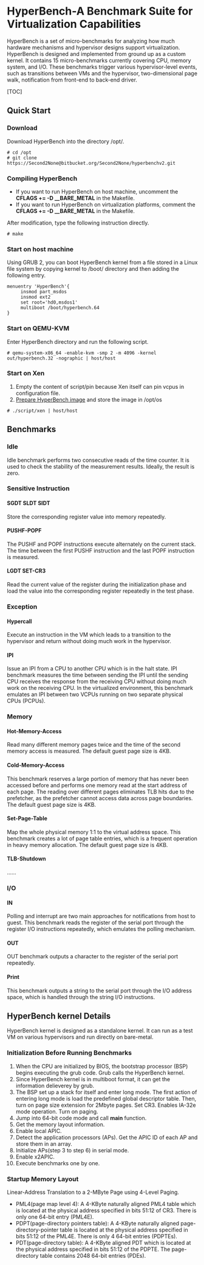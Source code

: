 

# HyperBench-A Benchmark Suite for Virtualization Capabilities

HyperBench is a set of micro-benchmarks for analyzing how much hardware mechanisms and hypervisor designs support virtualization.
HyperBench is designed and implemented from ground up as a custom kernel.
It contains 15 micro-benchmarks currently covering CPU, memory system, and I/O.
These benchmarks trigger various hypervisor-level events, such as transitions between VMs and the hypervisor, two-dimensional page walk, notification from front-end to back-end driver.

[TOC]

## Quick Start

### Download
Download HyperBench into the directory /opt/.
```
# cd /opt
# git clone https://Second2None@bitbucket.org/Second2None/hyperbenchv2.git
```

### Compiling HyperBench
* If you want to run HyperBench on host machine, uncomment the **CFLAGS += -D __BARE_METAL** in the Makefile.
* If you want to run HyperBench on virtualization platforms, comment the **CFLAGS += -D __BARE_METAL** in the Makefile.

After modification, type the following instruction directly.
```
# make
```

### Start on host machine
Using GRUB 2, you can boot HyperBench kernel from a file stored in a Linux file system by copying kernel to /boot/ directory and then adding the following entry.
```
menuentry 'HyperBench'{
     insmod part_msdos
     insmod ext2
     set root='hd0,msdos1'
     multiboot /boot/hyperbench.64
}
```
### Start on QEMU-KVM
Enter HyperBench directory and run the following script.

```
# qemu-system-x86_64 -enable-kvm -smp 2 -m 4096 -kernel out/hyperbench.32 -nographic | host/host
```

### Start on Xen
1. Empty the content of script/pin because Xen itself can pin vcpus in configuration file.
2. [Prepare HyperBench image](https://bitbucket.org/Second2None/hyperbenchv2/wiki/IMAGE) and store the image in /opt/os
```
# ./script/xen | host/host
```

## Benchmarks

### Idle
Idle benchmark performs two consecutive reads of the time counter. It is used to check the stability of the measurement results. Ideally, the
result is zero.

### Sensitive Instruction

#### SGDT SLDT SIDT
Store the corresponding register value into memory repeatedly.
#### PUSHF-POPF
The PUSHF and POPF instructions execute alternately on the current stack. 
The time between the first PUSHF instruction and the last POPF instruction is measured.
#### LGDT SET-CR3
Read the current value of the register during the initialization phase and load the value into the corresponding register repeatedly in the test phase.

### Exception
#### Hypercall 
Execute an instruction in the VM which leads to a transition to the hypervisor and return without doing much work in the hypervisor.
#### IPI
Issue an IPI from a CPU to another CPU which is in the halt state. 
IPI benchmark measures the time between sending the IPI until the sending CPU receives the response from the receiving CPU without
doing much work on the receiving CPU. 
In the virtualized environment, this benchmark emulates an IPI between two VCPUs running on two separate physical CPUs (PCPUs).

### Memory
#### Hot-Memory-Access
Read many different memory pages twice and the time of the second memory access is measured. The default guest page size is 4KB.
#### Cold-Memory-Access
This benchmark reserves a large portion of memory that has never been accessed before and performs one memory read at the start address of each page.
The reading over different pages eliminates TLB hits due to the prefetcher, as the prefetcher cannot access data across page
boundaries. The default guest page size is 4KB.
#### Set-Page-Table
Map the whole physical memory 1:1 to the virtual address space. This
benchmark creates a lot of page table entries, which is a frequent
operation in heavy memory allocation. The default guest page size is
4KB.
#### TLB-Shutdown
......

### I/O
#### IN
Polling and interrupt are two main approaches for notifications from
host to guest. This benchmark reads the register of the serial port
through the register I/O instructions repeatedly, which emulates the
polling mechanism.
#### OUT
OUT benchmark outputs a character to the register of the serial port
repeatedly.
#### Print
This benchmark outputs a string to the serial port through the I/O
address space, which is handled through the string I/O instructions.

## HyperBench kernel Details
HyperBench kernel is designed as a standalone kernel. It can run as a test VM on various hypervisors and run directly on bare-metal.

### Initialization Before Running Benchmarks

1. When the CPU are initialized by BIOS, the bootstrap processor (BSP) begins executing the grub code. Grub calls the HyperBench kernel.
2. Since HyperBench kernel is in multiboot format, it can get the information delieverey by grub. 
3. The BSP set up a stack for itself and enter long mode. The first action of entering long mode is load the predefined global descriptor table. Then, turn on page size extension for 2Mbyte pages. Set CR3. Enables IA-32e mode operation. Turn on paging.
4. Jump into 64-bit code mode and call **main** function.
5. Get the memory layout information.
6. Enable local APIC.
7. Detect the application processors (APs). Get the APIC ID of each AP and store them in an array.
8. Initialize APs(step 3 to step 6) in serial mode.
9. Enable x2APIC.
10. Execute benchmarks one by one.

### Startup Memory Layout
Linear-Address Translation to a 2-MByte Page using 4-Level Paging.

* PML4(page map level 4): A 4-KByte naturally aligned PML4 table which is located at the physical address specified in bits 51:12 of CR3. There is only one 64-bit entry (PML4E).
* PDPT(page-directory pointers table): A 4-KByte naturally aligned page-directory-pointer table is located at the physical address specified in bits 51:12 of the PML4E. There is only 4 64-bit entries
(PDPTEs).
* PDT(page-directory table): A 4-KByte aligned PDT which is located at the physical address specified in bits 51:12 of the PDPTE. The page-directory table contains 2048 64-bit entries
(PDEs).


